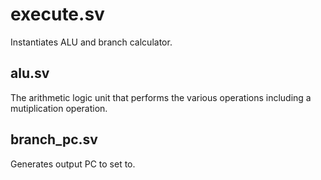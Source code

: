 # execute.sv

Instantiates ALU and branch calculator.

## alu.sv

The arithmetic logic unit that performs the various operations including a mutiplication operation.

## branch_pc.sv

Generates output PC to set to.
